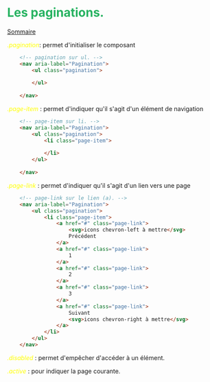 
# <div style="color: #26B260">**Les paginations.**</div>

[Sommaire](./00-Sommaire.md)

<span style="color: yellow">*.pagination*</span>: permet d'initialiser le composant

```html
    <!-- pagination sur ul. -->
    <nav aria-label="Pagination">
        <ul class="pagination">
            
        </ul>
        
    </nav>
```

<span style="color: yellow">*.page-item*</span> : permet d'indiquer qu'il s'agit d'un élément de navigation

```html
    <!-- page-item sur li. -->
    <nav aria-label="Pagination">
        <ul class="pagination">
            <li class="page-item">
                
            </li>
        </ul>
        
    </nav>
```

<span style="color: yellow">*.page-link*</span> : permet d'indiquer qu'il s'agit d'un lien vers une page

```html
    <!-- page-link sur le lien (a). -->
    <nav aria-label="Pagination">
        <ul class="pagination">
            <li class="page-item">
                <a href="#" class="page-link">
                    <svg>icons chevron-left à mettre</svg>
                    Précédent
                </a>
                <a href="#" class="page-link">
                    1
                </a>
                <a href="#" class="page-link">
                    2
                </a>
                <a href="#" class="page-link">
                    3
                </a>
                <a href="#" class="page-link">
                    Suivant
                    <svg>icons chevron-right à mettre</svg>
                </a>
            </li>
        </ul>        
    </nav>
```

<span style="color: yellow">*.disabled*</span> : permet d'empêcher d'accéder à un élément.

<span style="color: yellow">*.active*</span> : pour indiquer la page courante.
